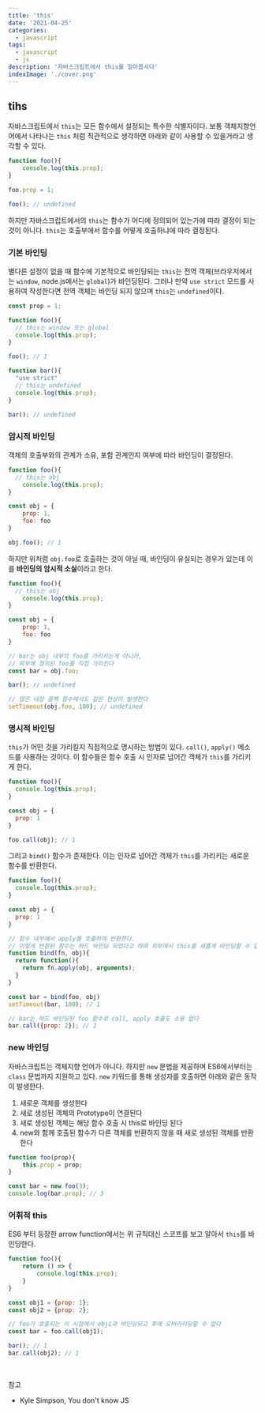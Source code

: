 ```yaml
---
title: 'this'
date: '2021-04-25'
categories:
  - javascript
tags:
  - javascript
  - js
description: '자바스크립트에서 this를 알아봅시다'
indexImage: './cover.png'
---
```


## tihs  

자바스크립트에서 ```this```는 모든 함수에서 설정되는 특수한 식별자이다. 
보통 객체지향언어에서 나타나는 ```this``` 처럼 직관적으로 생각하면 아래와 같이 사용할 수 있을거라고 생각할 수 있다. 

``` js
function foo(){
	console.log(this.prop);
}

foo.prop = 1;

foo(); // undefined
```

하지만 자바스크립트에서의 ```this```는 함수가 어디에 정의되어 있는가에 따라 결정이 되는 것이 아니다.
```this```는 호출부에서 함수를 어떻게 호출하냐에 따라 결정된다. 


### 기본 바인딩  

별다른 설정이 없을 때 함수에 기본적으로 바인딩되는 ```this```는 전역 객체(브라우저에서는 ```window```, node.js에서는 ```global```)가 바인딩된다. 
그러나 만약 ```use strict``` 모드를 사용하여 작성한다면 전역 객체는 바인딩 되지 않으며 ```this```는 ```undefined```이다.

``` js
const prop = 1;

function foo(){
  // this는 window 또는 global
  console.log(this.prop);
}

foo(); // 1

function bar(){
  "use strict"
  // this는 undefined
  console.log(this.prop);
}

bar(); // undefined
```

### 암시적 바인딩  

객체의 호출부와의 관계가 소유, 포함 관계인지 여부에 따라 바인딩이 결정된다. 

``` js
function foo(){
  // this는 obj
	console.log(this.prop);
}

const obj = {
	prop: 1,
	foo: foo
}

obj.foo(); // 1
```

하지만 위처럼 ```obj.foo```로 호출하는 것이 아닐 때, 
바인딩이 유실되는 경우가 있는데 이를 **바인딩의 암시적 소실**이라고 한다. 

``` js
function foo(){
  // this는 obj
	console.log(this.prop);
}

const obj = {
	prop: 1,
	foo: foo
}

// bar는 obj 내부의 foo를 가리키는게 아니라, 
// 외부에 정의된 foo를 직접 가리킨다
const bar = obj.foo;

bar(); // undefined

// 많은 내장 콜백 함수에서도 같은 현상이 발생한다
setTimeout(obj.foo, 100); // undefined
```

### 명시적 바인딩  

```this```가 어떤 것을 가리킬지 직접적으로  명시하는 방법이 있다. 
```call()```, ```apply()``` 메소드를 사용하는 것이다. 
이 함수들은 함수 호출 시 인자로 넘어간 객체가 ```this```를 가리키게 한다. 

``` js
function foo(){
  console.log(this.prop);
}

const obj = {
  prop: 1
}

foo.call(obj); // 1
```

그리고 ```bind()``` 함수가 존재한다. 
이는 인자로 넘어간 객체가 ```this```를 가리키는 새로운 함수를 반환한다. 

``` js
function foo(){
  console.log(this.prop);
}

const obj = {
  prop: 1
}

// 함수 내부에서 apply를 호출하여 반환한다.
// 이렇게 반환된 함수는 하드 바인딩 되었다고 하며 외부에서 this를 새롭게 바인딩할 수 없다.
function bind(fn, obj){
  return function(){
    return fn.apply(obj, arguments);
  }
}

const bar = bind(foo, obj)
setTimeout(bar, 100); // 1

// bar는 하드 바인딩된 foo 함수로 call, apply 호출도 소용 없다
bar.call({prop: 2}); // 1
```

### new 바인딩  

자바스크립트는 객체지향 언어가 아니다. 
하지만 ```new``` 문법을 제공하며 ES6에서부터는 ```class``` 문법까지 지원하고 있다. 
```new``` 키워드를 통해 생성자를 호출하면 아래와 같은 동작이 발생한다.

1. 새로운 객체를 생성한다
2. 새로 생성된 객체의 Prototype이 연결된다
3. 새로 생성된 객체는 해당 함수 호출 시 this로 바인딩 된다
4. new와 함께 호출된 함수가 다른 객체를 반환하지 않을 때 새로 생성된 객체를 반환한다

``` js
function foo(prop){
	this.prop = prop;
}

const bar = new foo(3);
console.log(bar.prop); // 3
```

### 어휘적 this  

ES6 부터 등장한 arrow function에서는 위 규칙대신 스코프를 보고 알아서 ```this```를 바인딩한다. 

``` js
function foo(){
	return () => {
		console.log(this.prop);
	}
}

const obj1 = {prop: 1};
const obj2 = {prop: 2};

// foo가 호출되는 이 시점에서 obj1과 바인딩되고 후에 오버라이딩할 수 없다
const bar = foo.call(obj1);

bar(); // 1
bar.call(obj2); // 1
```

<br/>

참고
- Kyle Simpson, You don't know JS